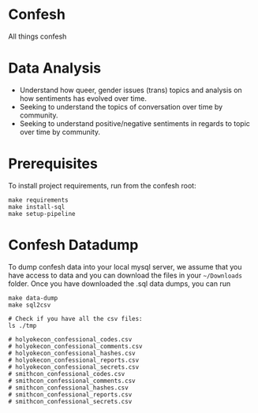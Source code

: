 # Confesh

All things confesh

# Data Analysis

- Understand how queer, gender issues (trans) topics and analysis on how sentiments has evolved over time.
- Seeking to understand the topics of conversation over time by community.
- Seeking to understand positive/negative sentiments in regards to topic over time by community.

# Prerequisites

To install project requirements, run from the confesh root:
```
make requirements
make install-sql
make setup-pipeline
```

# Confesh Datadump

To dump confesh data into your local mysql server, we assume that you have
access to data and you can download the files in your `~/Downloads` folder.
Once you have downloaded the .sql data dumps, you can run

```
make data-dump
make sql2csv

# Check if you have all the csv files:
ls ./tmp

# holyokecon_confessional_codes.csv
# holyokecon_confessional_comments.csv
# holyokecon_confessional_hashes.csv
# holyokecon_confessional_reports.csv
# holyokecon_confessional_secrets.csv
# smithcon_confessional_codes.csv
# smithcon_confessional_comments.csv
# smithcon_confessional_hashes.csv
# smithcon_confessional_reports.csv
# smithcon_confessional_secrets.csv
```
